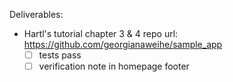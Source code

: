 Deliverables:
- Hartl's tutorial chapter 3 & 4 repo url: https://github.com/georgianaweihe/sample_app
  - [ ] tests pass
  - [ ] verification note in homepage footer
